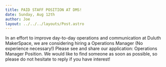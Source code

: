 ```yaml
---
title: PAID STAFF POSITION AT DMS!
date: Sunday, Aug 12th
author: Joe
layout: ../../../layouts/Post.astro
---
```


In an effort to improve day-to-day operations and communication at Duluth MakerSpace,  we are considering hiring a Operations Manager (No experience necessary!) Please see and share our application: Operations Manager Position.  We would like to find someone as soon as possible,  so please do not hesitate to reply if you have interest!
